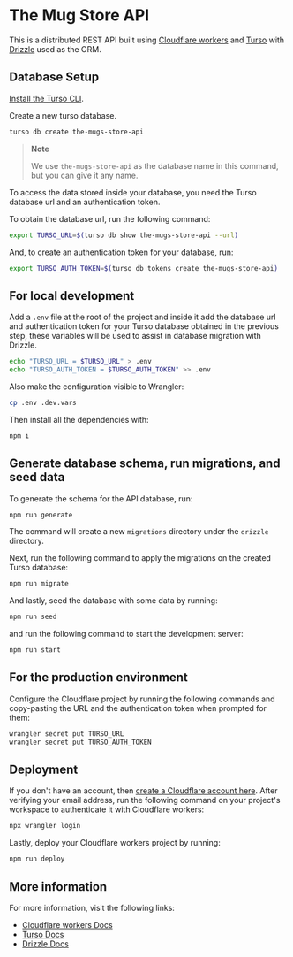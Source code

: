 # The Mug Store API

This is a distributed REST API built using [Cloudflare workers] and [Turso] with
[Drizzle] used as the ORM.

## Database Setup

[Install the Turso CLI].

Create a new turso database.

```sh
turso db create the-mugs-store-api
```

> **Note**
>
> We use `the-mugs-store-api` as the database name in this command, but you can give
> it any name.

To access the data stored inside your database, you need the Turso database url
and an authentication token.

To obtain the database url, run the following command:

```sh
export TURSO_URL=$(turso db show the-mugs-store-api --url)
```

And, to create an authentication token for your database, run:

```sh
export TURSO_AUTH_TOKEN=$(turso db tokens create the-mugs-store-api)
```

## For local development

Add a `.env` file at the root of the project and inside it add the database url
and authentication token for your Turso database obtained in the previous step,
these variables will be used to assist in database migration with Drizzle.

```sh
echo "TURSO_URL = $TURSO_URL" > .env
echo "TURSO_AUTH_TOKEN = $TURSO_AUTH_TOKEN" >> .env
```

Also make the configuration visible to Wrangler:

```sh
cp .env .dev.vars
```

Then install all the dependencies with:

```sh
npm i
```

## Generate database schema, run migrations, and seed data

To generate the schema for the API database, run:

```sh
npm run generate
```

The command will create a new `migrations` directory under the `drizzle`
directory.

Next, run the following command to apply the migrations on the created Turso
database:

```sh
npm run migrate
```

And lastly, seed the database with some data by running:

```sh
npm run seed
```

and run the following command to start the development server:

```sh
npm run start
```

## For the production environment

Configure the Cloudflare project by running the following commands and
copy-pasting the URL and the authentication token when prompted for them:

```sh
wrangler secret put TURSO_URL
wrangler secret put TURSO_AUTH_TOKEN
```

## Deployment

If you don't have an account, then [create a Cloudflare account here]. After
verifying your email address, run the following command on your project's
workspace to authenticate it with Cloudflare workers:

```sh
npx wrangler login
```

Lastly, deploy your Cloudflare workers project by running:

```sh
npm run deploy
```

## More information

For more information, visit the following links:

- [Cloudflare workers Docs]
- [Turso Docs]
- [Drizzle Docs]

[Cloudflare workers Docs]: https://developers.cloudflare.com/workers/
[Cloudflare workers]: https://developers.cloudflare.com/workers/
[Turso Docs]: https://docs.turso.tech/
[Drizzle Docs]: https://orm.drizzle.team/
[Install the Turso CLI]: https://docs.turso.tech/reference/turso-cli#installation
[Turso]: https://turso.tech/
[Drizzle]: https://github.com/drizzle-team/drizzle-orm
[create a cloudflare account here]: https://dash.cloudflare.com/sign-up
